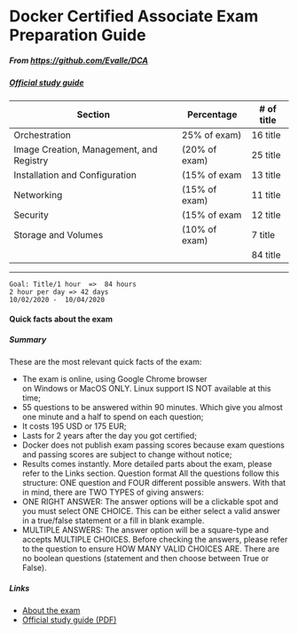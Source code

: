 # Docker Certified Associate Exam Preparation Guide


##### From <https://github.com/Evalle/DCA> 
##### [Official study guide](https://success.docker.com/certification?revision=1)

Section | Percentage | # of title 
--- | --- | --- 
Orchestration | 25% of exam) | 16 title
Image Creation, Management, and Registry | (20% of exam) | 25 title
Installation and Configuration | (15% of exam | 13 title
Networking | (15% of exam) | 11 title
Security | (15% of exam | 12 title
Storage and Volumes | (10% of exam) | 7 title
   |   |   | 84 title

------------------------------------------------------------

	Goal: Title/1 hour  =>  84 hours
	2 hour per day => 42 days
	10/02/2020 -  10/04/2020 


#### Quick facts about the exam
##### Summary
These are the most relevant quick facts of the exam:
* The exam is online, using Google Chrome browser on Windows or MacOS ONLY. Linux support IS NOT available at this time;
* 55 questions to be answered within 90 minutes. Which give you almost one minute and a half to spend on each question;
* It costs 195 USD or 175 EUR;
* Lasts for 2 years after the day you got certified;
* Docker does not publish exam passing scores because exam questions and passing scores are subject to change without notice;
* Results comes instantly.
More detailed parts about the exam, please refer to the Links section.
Question format
All the questions follow this structure: ONE question and FOUR different possible answers.
With that in mind, there are TWO TYPES of giving answers:
* ONE RIGHT ANSWER: The answer options will be a clickable spot and you must select ONE CHOICE. This can be either select a valid answer in a true/false statement or a fill in blank example.
* MULTIPLE ANSWERS: The answer option will be a square-type and accepts MULTIPLE CHOICES. Before checking the answers, please refer to the question to ensure HOW MANY VALID CHOICES ARE.
There are no boolean questions (statement and then choose between True or False).

##### Links
* [About the exam](https://success.docker.com/Certification)
* [Official study guide (PDF)](https://docker.cdn.prismic.io/docker%2Fa2d454ff-b2eb-4e9f-af0e-533759119eee_dca+study+guide+v1.0.1.pdf)
